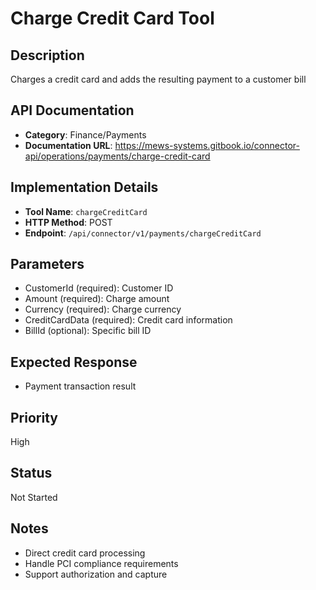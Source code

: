 # Charge Credit Card Tool

## Description
Charges a credit card and adds the resulting payment to a customer bill

## API Documentation
- **Category**: Finance/Payments
- **Documentation URL**: https://mews-systems.gitbook.io/connector-api/operations/payments/charge-credit-card

## Implementation Details
- **Tool Name**: `chargeCreditCard`
- **HTTP Method**: POST
- **Endpoint**: `/api/connector/v1/payments/chargeCreditCard`

## Parameters
- CustomerId (required): Customer ID
- Amount (required): Charge amount
- Currency (required): Charge currency
- CreditCardData (required): Credit card information
- BillId (optional): Specific bill ID

## Expected Response
- Payment transaction result

## Priority
High

## Status
Not Started

## Notes
- Direct credit card processing
- Handle PCI compliance requirements
- Support authorization and capture 